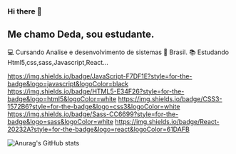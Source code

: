### Hi there 👋


## Me chamo Deda, sou estudante.

:computer: Cursando Analise e desenvolvimento de sistemas
:house_with_garden: Brasil.
:books: Estudando Html5,css,sass,Javascript,React...

https://img.shields.io/badge/JavaScript-F7DF1E?style=for-the-badge&logo=javascript&logoColor=black
https://img.shields.io/badge/HTML5-E34F26?style=for-the-badge&logo=html5&logoColor=white
https://img.shields.io/badge/CSS3-1572B6?style=for-the-badge&logo=css3&logoColor=white
https://img.shields.io/badge/Sass-CC6699?style=for-the-badge&logo=sass&logoColor=white
https://img.shields.io/badge/React-20232A?style=for-the-badge&logo=react&logoColor=61DAFB

![Anurag's GitHub stats](https://github-readme-stats.vercel.app/api?username=anuraghazra&theme=dark&show_icons=true)
